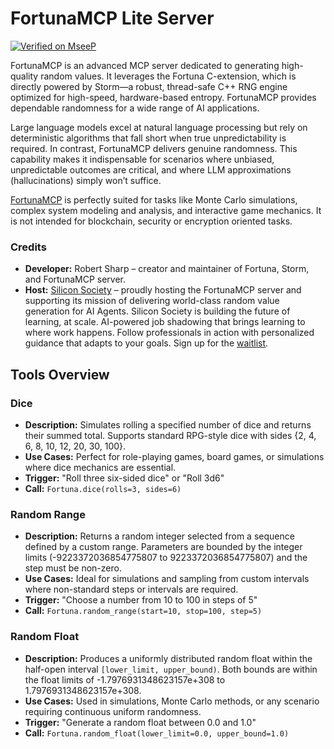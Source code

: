 # FortunaMCP Lite Server
[![Verified on MseeP](https://mseep.ai/badge.svg)](https://mseep.ai/app/72dda374-2f5b-4be8-9f81-33b9b8e6e0ff)

FortunaMCP is an advanced MCP server dedicated to generating high-quality random values. It leverages the Fortuna C-extension, which is directly powered by Storm—a robust, thread-safe C++ RNG engine optimized for high-speed, hardware-based entropy. FortunaMCP provides dependable randomness for a wide range of AI applications.

Large language models excel at natural language processing but rely on deterministic algorithms that fall short when true unpredictability is required. In contrast, FortunaMCP delivers genuine randomness. This capability makes it indispensable for scenarios where unbiased, unpredictable outcomes are critical, and where LLM approximations (hallucinations) simply won’t suffice.

[FortunaMCP](https://github.com/siliconsociety/FortunaMCP) is perfectly suited for tasks like Monte Carlo simulations, complex system modeling and analysis, and interactive game mechanics. It is not intended for blockchain, security or encryption oriented tasks.

### Credits

- **Developer:** Robert Sharp – creator and maintainer of Fortuna, Storm, and FortunaMCP server.
- **Host:** [Silicon Society](https://siliconsociety.org) – proudly hosting the FortunaMCP server and supporting its mission of delivering world-class random value generation for AI Agents. Silicon Society is building the future of learning, at scale. AI-powered job shadowing that brings learning to where work happens. Follow professionals in action with personalized guidance that adapts to your goals. Sign up for the [waitlist](https://docs.google.com/forms/d/e/1FAIpQLSdMjNkgbOpo-iG53cscOfBqu6CD2G-1J9ukkxYGkVL-7T1tPg/viewform?usp=header).

## Tools Overview

### Dice
- **Description:** Simulates rolling a specified number of dice and returns their summed total. Supports standard RPG-style dice with sides {2, 4, 6, 8, 10, 12, 20, 30, 100}.
- **Use Cases:** Perfect for role-playing games, board games, or simulations where dice mechanics are essential.
- **Trigger:** "Roll three six-sided dice" or "Roll 3d6"
- **Call:** `Fortuna.dice(rolls=3, sides=6)`

### Random Range
- **Description:** Returns a random integer selected from a sequence defined by a custom range. Parameters are bounded by the integer limits (-9223372036854775807 to 9223372036854775807) and the step must be non-zero.
- **Use Cases:** Ideal for simulations and sampling from custom intervals where non-standard steps or intervals are required.
- **Trigger:** "Choose a number from 10 to 100 in steps of 5"
- **Call:** `Fortuna.random_range(start=10, stop=100, step=5)`

### Random Float
- **Description:** Produces a uniformly distributed random float within the half-open interval `[lower_limit, upper_bound)`. Both bounds are within the float limits of -1.7976931348623157e+308 to 1.7976931348623157e+308.
- **Use Cases:** Used in simulations, Monte Carlo methods, or any scenario requiring continuous uniform randomness.
- **Trigger:** "Generate a random float between 0.0 and 1.0"
- **Call:** `Fortuna.random_float(lower_limit=0.0, upper_bound=1.0)`
